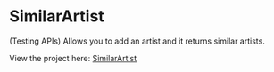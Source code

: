# SimilarArtist
(Testing APIs)  Allows you to add an artist and it returns similar artists.

View the project here: <a href="http://daynewr.github.io/FreeCodeCamp/SimilarArtist/" target="_blank">SimilarArtist</a>
